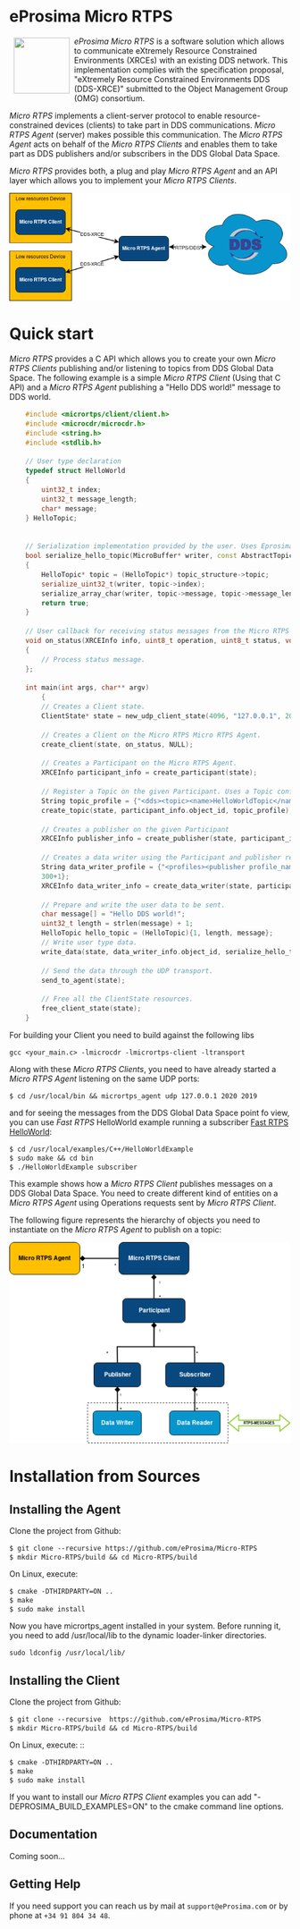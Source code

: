 # eProsima Micro RTPS

<a href="http://www.eprosima.com"><img src="https://encrypted-tbn3.gstatic.com/images?q=tbn:ANd9GcSd0PDlVz1U_7MgdTe0FRIWD0Jc9_YH-gGi0ZpLkr-qgCI6ZEoJZ5GBqQ" align="left" hspace="8" vspace="2" width="100" height="100" ></a>

*eProsima Micro RTPS* is a software solution which allows to communicate eXtremely Resource Constrained Environments (XRCEs) with an existing DDS network. This implementation complies with the specification proposal, "eXtremely Resource Constrained Environments DDS (DDS-XRCE)" submitted to the Object Management Group (OMG) consortium.

*Micro RTPS* implements a client-server protocol to enable resource-constrained devices (clients) to take part in DDS communications. *Micro RTPS Agent* (server) makes possible this communication. The *Micro RTPS Agent* acts on behalf of the *Micro RTPS Clients* and enables them to take part as DDS publishers and/or subscribers in the DDS Global Data Space.

*Micro RTPS* provides both, a plug and play *Micro RTPS Agent* and an API layer which allows you to implement your *Micro RTPS Clients*.

![Architecture](docs/architecture.png)

Quick start
=============

*Micro RTPS* provides a C API which allows you to create your own *Micro RTPS Clients* publishing and/or listening to topics from DDS Global Data Space. The following example is a simple *Micro RTPS Client* (Using that C API) and a *Micro RTPS Agent* publishing a "Hello DDS world!" message to DDS world.

```cpp
    #include <micrortps/client/client.h>
    #include <microcdr/microcdr.h>
    #include <string.h>
    #include <stdlib.h>

    // User type declaration
    typedef struct HelloWorld
    {
        uint32_t index;
        uint32_t message_length;
        char* message;
    } HelloTopic;


    // Serialization implementation provided by the user. Uses Eprosima MicroCDR.
    bool serialize_hello_topic(MicroBuffer* writer, const AbstractTopic* topic_structure)
    {
        HelloTopic* topic = (HelloTopic*) topic_structure->topic;
        serialize_uint32_t(writer, topic->index);
        serialize_array_char(writer, topic->message, topic->message_length);
        return true;
    }

    // User callback for receiving status messages from the Micro RTPS Agent.
    void on_status(XRCEInfo info, uint8_t operation, uint8_t status, void* args)
    {
        // Process status message.
    };

    int main(int args, char** argv)
        {
        // Creates a Client state.
        ClientState* state = new_udp_client_state(4096, "127.0.0.1", 2019, 2020);

        // Creates a Client on the Micro RTPS Micro RTPS Agent.
        create_client(state, on_status, NULL);

        // Creates a Participant on the Micro RTPS Agent.
        XRCEInfo participant_info = create_participant(state);

        // Register a Topic on the given Participant. Uses a Topic configuration written in xml format
        String topic_profile = {"<dds><topic><name>HelloWorldTopic</name><dataType>HelloWorld</dataType></topic></dds>", 86};
        create_topic(state, participant_info.object_id, topic_profile);

        // Creates a publisher on the given Participant
        XRCEInfo publisher_info = create_publisher(state, participant_info.object_id);

        // Creates a data writer using the Participant and publisher recently created. This data writer is configured through a XML profile.
        String data_writer_profile = {"<profiles><publisher profile_name=\"default_xrce_publisher_profile\"><topic><kind>NO_KEY</kind><name>HelloWorldTopic</name><dataType>HelloWorld</dataType><historyQos><kind>KEEP_LAST</kind><depth>5</depth></historyQos><durability><kind>TRANSIENT_LOCAL</kind></durability></topic></publisher></profiles>",
        300+1};
        XRCEInfo data_writer_info = create_data_writer(state, participant_info.object_id, publisher_info.object_id, data_writer_profile);

        // Prepare and write the user data to be sent.
        char message[] = "Hello DDS world!";
        uint32_t length = strlen(message) + 1;
        HelloTopic hello_topic = (HelloTopic){1, length, message};
        // Write user type data.
        write_data(state, data_writer_info.object_id, serialize_hello_topic, &hello_topic);

        // Send the data through the UDP transport.
        send_to_agent(state);

        // Free all the ClientState resources.
        free_client_state(state);
    }
```

For building your Client you need to build against the following libs

    gcc <your_main.c> -lmicrocdr -lmicrortps-client -ltransport

Along with these *Micro RTPS Clients*, you need to have already started a *Micro RTPS Agent* listening on the same UDP ports:

    $ cd /usr/local/bin && micrortps_agent udp 127.0.0.1 2020 2019

and for seeing the messages from the DDS Global Data Space point fo view, you can use *Fast RTPS* HelloWorld example running a subscriber [Fast RTPS HelloWorld](http://eprosima-fast-rtps.readthedocs.io/en/latest/introduction.html#building-your-first-application):

    $ cd /usr/local/examples/C++/HelloWorldExample
    $ sudo make && cd bin
    $ ./HelloWorldExample subscriber

This example shows how a *Micro RTPS Client* publishes messages on a DDS Global Data Space. You need to create different kind of entities on a *Micro RTPS Agent* using Operations requests sent by *Micro RTPS Client*.

The following figure represents the hierarchy of objects you need to instantiate on the *Micro RTPS Agent* to publish on a topic:

![Entities Hierarchy](docs/micrortps_entities_hierarchy.png)

Installation from Sources
=========================

Installing the Agent
--------------------

Clone the project from Github:

    $ git clone --recursive https://github.com/eProsima/Micro-RTPS
    $ mkdir Micro-RTPS/build && cd Micro-RTPS/build

On Linux, execute:

    $ cmake -DTHIRDPARTY=ON ..
    $ make
    $ sudo make install

Now you have micrortps_agent installed in your system. Before running it, you need to add /usr/local/lib to the dynamic loader-linker directories.

    sudo ldconfig /usr/local/lib/

Installing the Client
---------------------

Clone the project from Github:

    $ git clone --recursive  https://github.com/eProsima/Micro-RTPS
    $ mkdir Micro-RTPS/build && cd Micro-RTPS/build

On Linux, execute: ::

    $ cmake -DTHIRDPARTY=ON ..
    $ make
    $ sudo make install

If you want to install our *Micro RTPS Client* examples you can add "-DEPROSIMA_BUILD_EXAMPLES=ON" to the cmake command line options.

## Documentation

Coming soon...

## Getting Help

If you need support you can reach us by mail at `support@eProsima.com` or by phone at `+34 91 804 34 48`.
